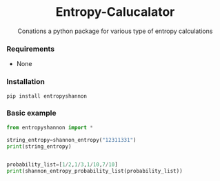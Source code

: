 
<div id="headline" align="center">
  <h1>Entropy-Calucalator</h1>
  <p>Conations a python package for various  type of entropy calculations</p>
</div> 





### Requirements
- None
### Installation
```
pip install entropyshannon
```
	
### Basic example

```py
from entropyshannon import *

string_entropy=shannon_entropy("12311331")
print(string_entropy)


probability_list=[1/2,1/3,1/10,7/10]
print(shannon_entropy_probability_list(probability_list))


```


    
